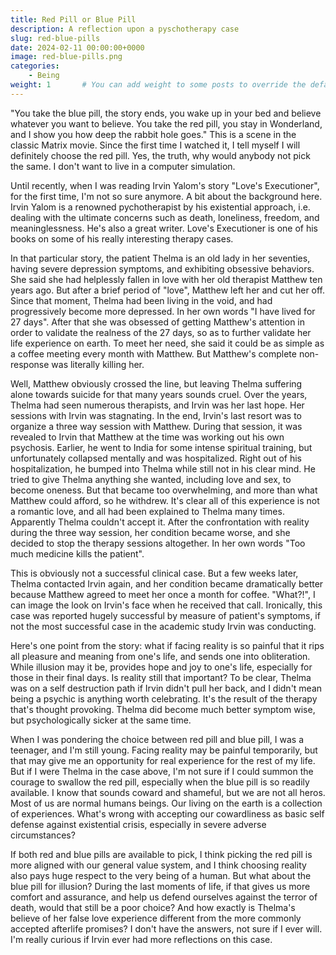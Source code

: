 ```yaml
---
title: Red Pill or Blue Pill
description: A reflection upon a pyschotherapy case
slug: red-blue-pills
date: 2024-02-11 00:00:00+0000
image: red-blue-pills.png
categories:
    - Being
weight: 1       # You can add weight to some posts to override the default sorting (date descending)
---
```


"You take the blue pill, the story ends, you wake up in your bed and believe whatever you want to believe. You take the red pill, you stay in Wonderland, and I show you how deep the rabbit hole goes." This is a scene in the classic Matrix movie. Since the first time I watched it, I tell myself I will definitely choose the red pill. Yes, the truth, why would anybody not pick the same. I don't want to live in a computer simulation.

Until recently, when I was reading Irvin Yalom's story "Love's Executioner", for the first time, I'm not so sure anymore. A bit about the background here. Irvin Yalom is a renowned pychotherapist by his existential approach, i.e. dealing with the ultimate concerns such as death, loneliness, freedom, and meaninglessness. He's also a great writer. Love's Executioner is one of his books on some of his really interesting therapy cases. 

In that particular story, the patient Thelma is an old lady in her seventies, having severe depression symptoms, and exhibiting obsessive behaviors. She said she had helplessly fallen in love with her old therapist Matthew ten years ago. But after a brief period of "love", Matthew left her and cut her off. Since that moment, Thelma had been living in the void, and had progressively become more depressed. In her own words "I have lived for 27 days". After that she was obsessed of getting Matthew's attention in order to validate the realness of the 27 days, so as to further validate her life experience on earth. To meet her need, she said it could be as simple as a coffee meeting every month with Matthew. But Matthew's complete non-response was literally killing her.

Well, Matthew obviously crossed the line, but leaving Thelma suffering alone towards suicide for that many years sounds cruel. Over the years, Thelma had seen numerous therapists, and Irvin was her last hope. Her sessions with Irvin was stagnating. In the end, Irvin's last resort was to organize a three way session with Matthew. During that session, it was revealed to Irvin that Matthew at the time was working out his own psychosis. Earlier, he went to India for some intense spiritual training, but unfortunately collapsed mentally and was hospitalized. Right out of his hospitalization, he bumped into Thelma while still not in his clear mind. He tried to give Thelma anything she wanted, including love and sex, to become oneness. But that became too overwhelming, and more than what Matthew could afford, so he withdrew. It's clear all of this experience is not a romantic love, and all had been explained to Thelma many times. Apparently Thelma couldn't accept it. After the confrontation with reality during the three way session, her condition became worse, and she decided to stop the therapy sessions altogether. In her own words "Too much medicine kills the patient".

This is obviously not a successful clinical case. But a few weeks later, Thelma contacted Irvin again, and her condition became dramatically better because Matthew agreed to meet her once a month for coffee. "What?!", I can image the look on Irvin's face when he received that call. Ironically, this case was reported hugely successful by measure of patient's symptoms, if not the most successful case in the academic study Irvin was conducting. 

Here's one point from the story: what if facing reality is so painful that it rips all pleasure and meaning from one's life, and sends one into obliteration. While illusion may it be, provides hope and joy to one's life, especially for those in their final days. Is reality still that important? To be clear, Thelma was on a self destruction path if Irvin didn't pull her back, and I didn't mean being a psychic is anything worth celebrating. It's the result of the therapy that's thought provoking. Thelma did become much better symptom wise, but psychologically sicker at the same time.

When I was pondering the choice between red pill and blue pill, I was a teenager, and I'm still young. Facing reality may be painful temporarily, but that may give me an opportunity for real experience for the rest of my life. But if I were Thelma in the case above, I'm not sure if I could summon the courage to swallow the red pill, especially when the blue pill is so readily available. I know that sounds coward and shameful, but we are not all heros. Most of us are normal humans beings. Our living on the earth is a collection of experiences. What's wrong with accepting our cowardliness as basic self defense against existential crisis, especially in severe adverse circumstances? 

If both red and blue pills are available to pick, I think picking the red pill is more aligned with our general value system, and I think choosing reality also pays huge respect to the very being of a human. But what about the blue pill for illusion? During the last moments of life, if that gives us more comfort and assurance, and help us defend ourselves against the terror of death, would that still be a poor choice? And how exactly is Thelma's believe of her false love experience different from the more commonly accepted afterlife promises? I don't have the answers, not sure if I ever will. I'm really curious if Irvin ever had more reflections on this case.
